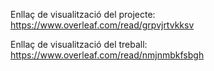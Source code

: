 Enllaç de visualització del projecte: https://www.overleaf.com/read/grpvjrtvkksv

Enllaç de visualització del treball: https://www.overleaf.com/read/nmjnmbkfsbgh
